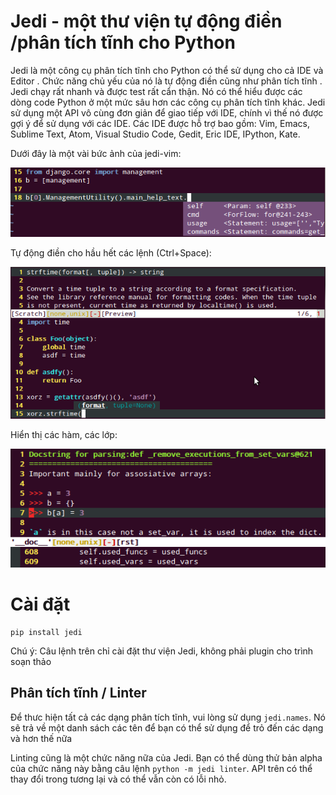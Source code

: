 # Jedi - một thư viện tự động điền /phân tích tĩnh  cho Python

Jedi là một công cụ phân tích tĩnh cho Python có thể sử dụng cho cả IDE và Editor . Chức năng chủ yếu của nó là tự động điền cũng như phân tích tĩnh . Jedi chạy rất nhanh và được test rất cẩn thận. Nó có thể hiểu được các dòng code Python ở một mức sâu hơn các công cụ phân tích tĩnh khác.
Jedi sử dụng một API vô cùng đơn giản để giao tiếp với IDE, chính vì thế nó được gợi ý để sử dụng với các IDE. Các IDE được hỗ trợ bao gồm: Vim, Emacs, Sublime Text, Atom, Visual Studio Code, Gedit, Eric IDE, IPython, Kate.

Dưới đây là một vài bức ảnh của jedi-vim:

![](https://github.com/davidhalter/jedi/raw/master/docs/_screenshots/screenshot_complete.png)

Tự động điền cho hầu hết các lệnh (Ctrl+Space):

![](https://github.com/davidhalter/jedi/raw/master/docs/_screenshots/screenshot_function.png)

Hiển thị các hàm, các lớp:

![](https://github.com/davidhalter/jedi/raw/master/docs/_screenshots/screenshot_pydoc.png)


Cài đặt
============

    pip install jedi

Chú ý: Câu lệnh trên chỉ cài đặt thư viện Jedi, không phải plugin cho trình soạn thảo


Phân tích tĩnh / Linter
------------------------

Để thưc hiện tất cả các dạng phân tích tĩnh, vui lòng sử dụng ``jedi.names``. Nó sẽ trả về một danh sách các tên để bạn có thể sử dụng để trỏ đến các dạng và hơn thế nữa

Linting cũng là một chức năng nữa của Jedi. Bạn có thể dùng thử bản alpha của chức năng này bằng câu lệnh ``python -m jedi linter``. API trên có thể thay đổi trong tương lại và có thể vẫn còn có lỗi nhỏ.

